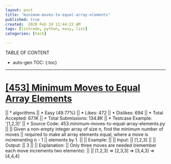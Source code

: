```yaml
---
layout: post
title: "minimum-moves-to-equal-array-elements"
published: true
created:  2020 Feb 24 11:44:22 AM
tags: [lintcode, python, easy, list]
categories: [tech]

---
```


TABLE OF CONTENT

* auto-gen TOC:
{:toc}

- - -

# [[453] Minimum Moves to Equal Array Elements](https://leetcode.com/problems/minimum-moves-to-equal-array-elements/description/)

|| * algorithms
|| * Easy (49.77%)
|| * Likes:    472
|| * Dislikes: 694
|| * Total Accepted:    67.1K
|| * Total Submissions: 134.8K
|| * Testcase Example:  '[1,2,3]'
|| * Source Code:       453.minimum-moves-to-equal-array-elements.py
|| 
|| Given a non-empty integer array of size n, find the minimum number of moves
|| required to make all array elements equal, where a move is incrementing n - 1
|| elements by 1.
|| 
|| Example:
|| 
|| Input:
|| [1,2,3]
|| 
|| Output:
|| 3
|| 
|| Explanation:
|| Only three moves are needed (remember each move increments two elements):
|| 
|| [1,2,3]  =>  [2,3,3]  =>  [3,4,3]  =>  [4,4,4]
